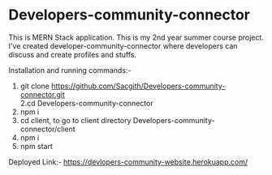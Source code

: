 # Developers-community-connector
This is MERN Stack application. This is my 2nd year summer course project. I've created developer-community-connector where developers can discuss and create profiles and stuffs. 

Installation and running commands:-
1. git clone https://github.com/Sacgith/Developers-community-connector.git  
  2.cd Developers-community-connector
3. npm i 
4. cd  client,  to go to client directory Developers-community-connector/client 
5. npm i 
6. npm start 


Deployed Link:- https://devlopers-community-website.herokuapp.com/
